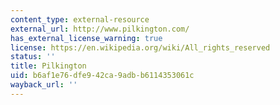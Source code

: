 ```yaml
---
content_type: external-resource
external_url: http://www.pilkington.com/
has_external_license_warning: true
license: https://en.wikipedia.org/wiki/All_rights_reserved
status: ''
title: Pilkington
uid: b6af1e76-dfe9-42ca-9adb-b6114353061c
wayback_url: ''
---
```

